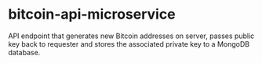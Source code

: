 # bitcoin-api-microservice
API endpoint that generates new Bitcoin addresses on server, passes public key back to requester and stores the associated private key to a MongoDB database.
